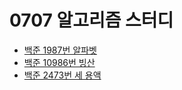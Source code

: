 # 0707 알고리즘 스터디

- [백준 1987번 알파벳](https://www.acmicpc.net/problem/1987)
- [백준 10986번 빙산](https://www.acmicpc.net/problem/10986)
- [백준 2473번 세 용액](https://www.acmicpc.net/problem/2473)